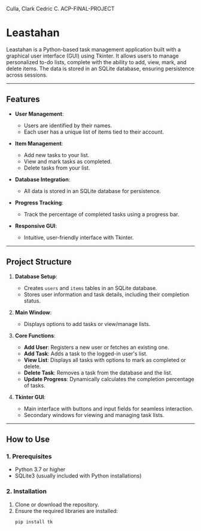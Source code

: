 Culla, Clark Cedric C. ACP-FINAL-PROJECT
# Leastahan

Leastahan is a Python-based task management application built with a graphical user interface (GUI) using Tkinter. It allows users to manage personalized to-do lists, complete with the ability to add, view, mark, and delete items. The data is stored in an SQLite database, ensuring persistence across sessions.

---

## Features

- **User Management**:
  - Users are identified by their names.
  - Each user has a unique list of items tied to their account.
  
- **Item Management**:
  - Add new tasks to your list.
  - View and mark tasks as completed.
  - Delete tasks from your list.
  
- **Database Integration**:
  - All data is stored in an SQLite database for persistence.

- **Progress Tracking**:
  - Track the percentage of completed tasks using a progress bar.

- **Responsive GUI**:
  - Intuitive, user-friendly interface with Tkinter.

---

## Project Structure

1. **Database Setup**:
   - Creates `users` and `items` tables in an SQLite database.
   - Stores user information and task details, including their completion status.

2. **Main Window**:
   - Displays options to add tasks or view/manage lists.

3. **Core Functions**:
   - **Add User**: Registers a new user or fetches an existing one.
   - **Add Task**: Adds a task to the logged-in user's list.
   - **View List**: Displays all tasks with options to mark as completed or delete.
   - **Delete Task**: Removes a task from the database and the list.
   - **Update Progress**: Dynamically calculates the completion percentage of tasks.

4. **Tkinter GUI**:
   - Main interface with buttons and input fields for seamless interaction.
   - Secondary windows for viewing and managing task lists.

---

## How to Use

### 1. Prerequisites
- Python 3.7 or higher
- SQLite3 (usually included with Python installations)

### 2. Installation
1. Clone or download the repository.
2. Ensure the required libraries are installed:
   ```bash
   pip install tk
